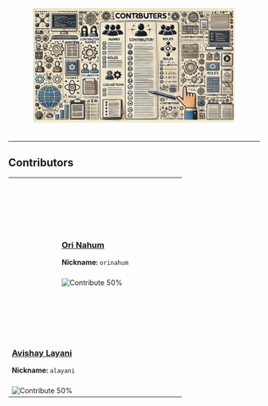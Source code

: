 <div align="center">
  <img src="assets/CONTRIBUTERS.png" alt="Contributors" style="width: 80%; max-width: 600px; height: auto; margin-bottom: 20px;">
</div>

---

## Contributors

<table style="width: 100%; border-collapse: collapse; table-layout: fixed;">
  <tr>
    <td>
      <div style="text-align: left; padding: 100px; vertical-align: left; width: 100%;">
        <a href="https://github.com/orinahum">
        <h3>Ori Nahum</h3>
      </a>
      <p><strong>Nickname:</strong> <code>orinahum</code></p>
      <img src="https://img.shields.io/badge/Contribute-50%25-blue" alt="Contribute 50%" style="margin-top: 10px;">
      </div style="text-align: right; padding: 100px; vertical-align: right; width: 100%;">
    <div>
      <a href="https://github.com/lavishay-technion">
        <h3>Avishay Layani</h3>
      </a>
      <p><strong>Nickname:</strong> <code>alayani</code></p>
      <img src="https://img.shields.io/badge/Contribute-50%25-blue" alt="Contribute 50%" style="margin-top: 10px;">
    </div>
    </td>
  </tr>
</table>
